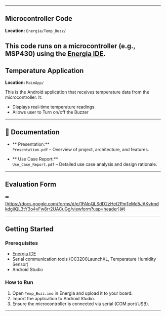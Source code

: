 
---

## Microcontroller Code

**Location:** `Energia/Temp_Buzz/`

This code runs on a microcontroller (e.g., MSP430) using the [Energia IDE](https://energia.nu/).
---

## Temperature Application

**Location:** `MainApp/`

This is the Android application that receives temperature data from the microcontroller. It:

- Displays real-time temperature readings
- Allows user to Turn on/off the Buzzer
---

## 📄 Documentation

- ** Presentation:**  
  `Presentation.pdf` – Overview of project, architecture, and features.

- ** Use Case Report:**  
  `Use_Case_Report.pdf` – Detailed use case analysis and design rationale.

---

## Evaluation Form

➡️ [https://docs.google.com/forms/d/e/1FAIpQLSdD2zHet2PmTeMd5JAKvtmdkdgIiQL3tY3o4vFw8rr2UACuGg/viewform?usp=header](#)  

---

## Getting Started

### Prerequisites

- [Energia IDE](https://energia.nu/)
- Serial communication tools (CC3200LaunchXL, Temperature Humidity Sensor)
- Android Studio 

### How to Run

1. Open `Temp_Buzz.ino` in Energia and upload it to your board.
2. Import the application to Android Studio.
3. Ensure the microcontroller is connected via serial (COM port/USB).

---

